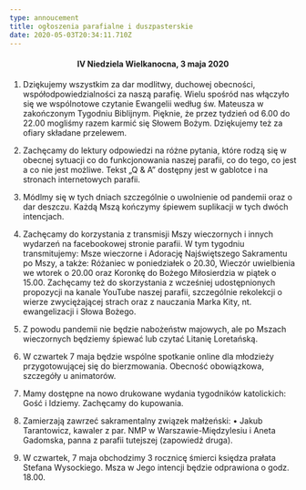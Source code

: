 ```yaml
---
type: annoucement
title: ogłoszenia parafialne i duszpasterskie
date: 2020-05-03T20:34:11.710Z
---
```


<h4 style="text-align:center;">IV Niedziela Wielkanocna, 3 maja 2020</h4>

1. Dziękujemy wszystkim za dar modlitwy, duchowej obecności, współodpowiedzialności za naszą parafię. Wielu spośród nas włączyło się we wspólnotowe czytanie Ewangelii według św. Mateusza w zakończonym Tygodniu Biblijnym. Pięknie, że przez tydzień od 6.00 do 22.00 mogliśmy razem karmić się Słowem Bożym. Dziękujemy też za ofiary składane przelewem.

2. Zachęcamy do lektury odpowiedzi na różne pytania, które rodzą się w obecnej sytuacji co do funkcjonowania naszej parafii, co do tego, co jest a co nie jest możliwe. Tekst „Q & A” dostępny jest w gablotce i na stronach internetowych parafii.

3. Módlmy się w tych dniach szczególnie o uwolnienie od pandemii oraz o dar deszczu. Każdą Mszą kończymy śpiewem suplikacji w tych dwóch intencjach.

4. Zachęcamy do korzystania z transmisji Mszy wieczornych i innych wydarzeń na facebookowej stronie parafii.
   W tym tygodniu transmitujemy: Msze wieczorne i Adorację Najświętszego Sakramentu po Mszy, a także: Różaniec w poniedziałek o 20.30, Wieczór uwielbienia we wtorek o 20.00 oraz
   Koronkę do Bożego Miłosierdzia w piątek o 15.00.
   Zachęcamy też do skorzystania z wcześniej udostępnionych propozycji na kanale YouTube naszej parafii, szczególnie rekolekcji o wierze zwyciężającej strach oraz z nauczania Marka Kity, nt. ewangelizacji i Słowa Bożego.

5. Z powodu pandemii nie będzie nabożeństw majowych, ale po Mszach wieczornych będziemy śpiewać lub czytać Litanię Loretańską.

6. W czwartek 7 maja będzie wspólne spotkanie online dla młodzieży przygotowującej się do bierzmowania. Obecność obowiązkowa, szczegóły u animatorów.

7. Mamy dostępne na nowo drukowane wydania tygodników katolickich: Gość i Idziemy. Zachęcamy do kupowania.

8. Zamierzają zawrzeć sakramentalny związek małżeński:
   • Jakub Tarantowicz, kawaler z par. NMP w Warszawie-Międzylesiu i Aneta Gadomska, panna z parafii tutejszej (zapowiedź druga).

9. W czwartek, 7 maja obchodzimy 3 rocznicę śmierci księdza prałata Stefana Wysockiego. Msza w Jego intencji będzie odprawiona o godz. 18.00.
